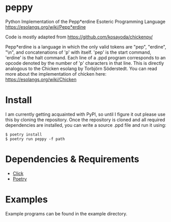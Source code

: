 # peppy
 Python Implementation of the Pepp*erdine Esoteric Programming Language
 https://esolangs.org/wiki/Pepp*erdine
 
 Code is mostly adapted from https://github.com/kosayoda/chickenpy/

 Pepp*erdine is a language in which the only valid tokens are "pep", "erdine", "\n", and concatenations of 'p' with itself. 
 'pep' is the start command, 'erdine' is the halt command. Each line of a .ppd program corresponds to an opcode denoted
 by the number of 'p' characters in that line. This is directly analogous to the Chicken esolang by Torbjörn Söderstedt.
 You can read more about the implementation of chicken here: https://esolangs.org/wiki/Chicken


# Install

I am currently getting acquainted with PyPl, so until I figure it out please use this by cloning the repository. Once the repository is cloned and all required dependencies are installed, you can write a source .ppd file and run it using:

```
$ poetry install
$ poetry run peppy -f path
```

# Dependencies & Requirements

- [Click](https://github.com/pallets/click)
- [Poetry](https://github.com/python-poetry/poetry)

# Examples

Example programs can be found in the example directory. 




 
